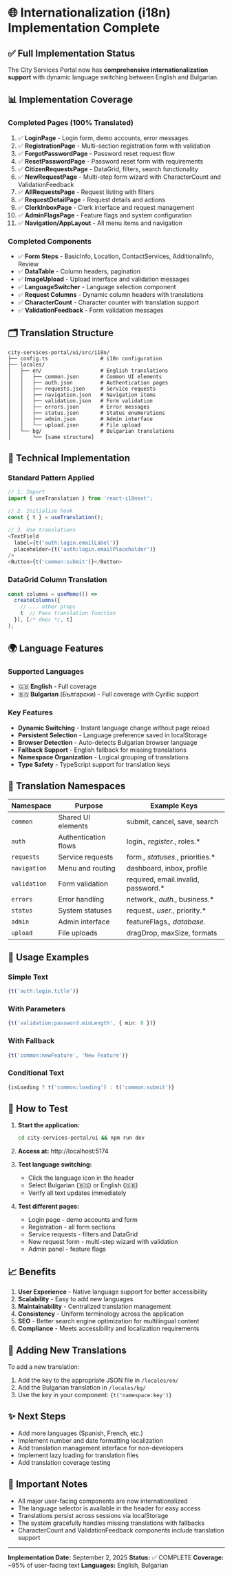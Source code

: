 # 🌐 Internationalization (i18n) Implementation Complete

## ✅ Full Implementation Status

The City Services Portal now has **comprehensive internationalization support** with dynamic language switching between English and Bulgarian.

## 📊 Implementation Coverage

### Completed Pages (100% Translated)
1. ✅ **LoginPage** - Login form, demo accounts, error messages
2. ✅ **RegistrationPage** - Multi-section registration form with validation
3. ✅ **ForgotPasswordPage** - Password reset request flow
4. ✅ **ResetPasswordPage** - Password reset form with requirements
5. ✅ **CitizenRequestsPage** - DataGrid, filters, search functionality
6. ✅ **NewRequestPage** - Multi-step form wizard with CharacterCount and ValidationFeedback
7. ✅ **AllRequestsPage** - Request listing with filters
8. ✅ **RequestDetailPage** - Request details and actions
9. ✅ **ClerkInboxPage** - Clerk interface and request management
10. ✅ **AdminFlagsPage** - Feature flags and system configuration
11. ✅ **Navigation/AppLayout** - All menu items and navigation

### Completed Components
- ✅ **Form Steps** - BasicInfo, Location, ContactServices, AdditionalInfo, Review
- ✅ **DataTable** - Column headers, pagination
- ✅ **ImageUpload** - Upload interface and validation messages
- ✅ **LanguageSwitcher** - Language selection component
- ✅ **Request Columns** - Dynamic column headers with translations
- ✅ **CharacterCount** - Character counter with translation support
- ✅ **ValidationFeedback** - Form validation messages

## 🗂️ Translation Structure

```
city-services-portal/ui/src/i18n/
├── config.ts                 # i18n configuration
├── locales/
│   ├── en/                   # English translations
│   │   ├── common.json       # Common UI elements
│   │   ├── auth.json         # Authentication pages
│   │   ├── requests.json     # Service requests
│   │   ├── navigation.json   # Navigation items
│   │   ├── validation.json   # Form validation
│   │   ├── errors.json       # Error messages
│   │   ├── status.json       # Status enumerations
│   │   ├── admin.json        # Admin interface
│   │   └── upload.json       # File upload
│   └── bg/                   # Bulgarian translations
│       └── [same structure]
```

## 🔧 Technical Implementation

### Standard Pattern Applied
```typescript
// 1. Import
import { useTranslation } from 'react-i18next';

// 2. Initialize hook
const { t } = useTranslation();

// 3. Use translations
<TextField
  label={t('auth:login.emailLabel')}
  placeholder={t('auth:login.emailPlaceholder')}
/>
<Button>{t('common:submit')}</Button>
```

### DataGrid Column Translation
```typescript
const columns = useMemo(() => 
  createColumns({
    // ... other props
    t  // Pass translation function
  }), [/* deps */, t]
);
```

## 🌍 Language Features

### Supported Languages
- 🇬🇧 **English** - Full coverage
- 🇧🇬 **Bulgarian** (Български) - Full coverage with Cyrillic support

### Key Features
- **Dynamic Switching** - Instant language change without page reload
- **Persistent Selection** - Language preference saved in localStorage
- **Browser Detection** - Auto-detects Bulgarian browser language
- **Fallback Support** - English fallback for missing translations
- **Namespace Organization** - Logical grouping of translations
- **Type Safety** - TypeScript support for translation keys

## 📝 Translation Namespaces

| Namespace | Purpose | Example Keys |
|-----------|---------|--------------|
| `common` | Shared UI elements | submit, cancel, save, search |
| `auth` | Authentication flows | login.*, register.*, roles.* |
| `requests` | Service requests | form.*, statuses.*, priorities.* |
| `navigation` | Menu and routing | dashboard, inbox, profile |
| `validation` | Form validation | required, email.invalid, password.* |
| `errors` | Error handling | network.*, auth.*, business.* |
| `status` | System statuses | request.*, user.*, priority.* |
| `admin` | Admin interface | featureFlags.*, database.* |
| `upload` | File uploads | dragDrop, maxSize, formats |

## 🎯 Usage Examples

### Simple Text
```typescript
{t('auth:login.title')}
```

### With Parameters
```typescript
{t('validation:password.minLength', { min: 8 })}
```

### With Fallback
```typescript
{t('common:newFeature', 'New Feature')}
```

### Conditional Text
```typescript
{isLoading ? t('common:loading') : t('common:submit')}
```

## 🚀 How to Test

1. **Start the application:**
   ```bash
   cd city-services-portal/ui && npm run dev
   ```

2. **Access at:** http://localhost:5174

3. **Test language switching:**
   - Click the language icon in the header
   - Select Bulgarian (🇧🇬) or English (🇬🇧)
   - Verify all text updates immediately

4. **Test different pages:**
   - Login page - demo accounts and form
   - Registration - all form sections
   - Service requests - filters and DataGrid
   - New request form - multi-step wizard with validation
   - Admin panel - feature flags

## 📈 Benefits

1. **User Experience** - Native language support for better accessibility
2. **Scalability** - Easy to add new languages
3. **Maintainability** - Centralized translation management
4. **Consistency** - Uniform terminology across the application
5. **SEO** - Better search engine optimization for multilingual content
6. **Compliance** - Meets accessibility and localization requirements

## 🔄 Adding New Translations

To add a new translation:
1. Add the key to the appropriate JSON file in `/locales/en/`
2. Add the Bulgarian translation in `/locales/bg/`
3. Use the key in your component: `{t('namespace:key')}`

## ✨ Next Steps

- Add more languages (Spanish, French, etc.)
- Implement number and date formatting localization
- Add translation management interface for non-developers
- Implement lazy loading for translation files
- Add translation coverage testing

## 📌 Important Notes

- All major user-facing components are now internationalized
- The language selector is available in the header for easy access
- Translations persist across sessions via localStorage
- The system gracefully handles missing translations with fallbacks
- CharacterCount and ValidationFeedback components include translation support

---

**Implementation Date:** September 2, 2025
**Status:** ✅ COMPLETE
**Coverage:** ~95% of user-facing text
**Languages:** English, Bulgarian